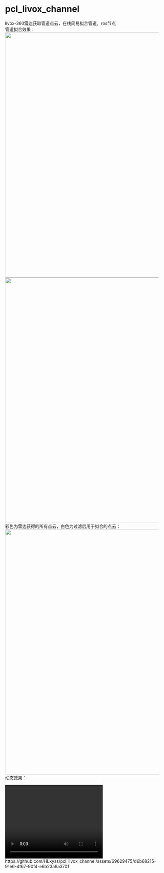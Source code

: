 # pcl_livox_channel
livox-360雷达获取管道点云，在线简易拟合管道，ros节点<br />
管道拟合效果： <br />
<img src="https://github.com/HLkyss/pcl_livox_channel/assets/69629475/19c5aaf4-d89e-417e-8253-657ff3ccfabb" width="800"> <br />
<img src="https://github.com/HLkyss/pcl_livox_channel/assets/69629475/3b154340-99c2-4616-b447-dfbb8fe8ff89" width="800"> <br />
彩色为雷达获得的所有点云，白色为过滤后用于拟合的点云：<br />
<img src="https://github.com/HLkyss/pcl_livox_channel/assets/69629475/e0159fc6-35e0-473e-a806-795fb6d1ccb2" width="800"> <br />
动态效果：<br />


<video width="320" height="240" controls>
    <source src="movie.mp4" type="video/mp4">
</video>
https://github.com/HLkyss/pcl_livox_channel/assets/69629475/d6b68215-91e6-4f67-90f4-e6b23a8a3701


